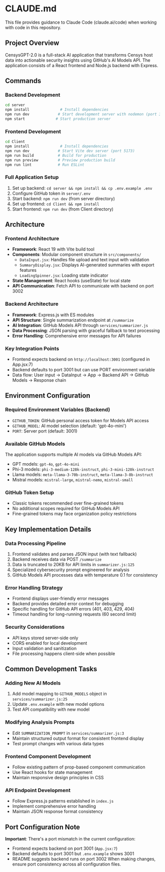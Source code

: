 # CLAUDE.md

This file provides guidance to Claude Code (claude.ai/code) when working with code in this repository.

## Project Overview

CensysGPT-2.0 is a full-stack AI application that transforms Censys host data into actionable security insights using GitHub's AI Models API. The application consists of a React frontend and Node.js backend with Express.

## Commands

### Backend Development
```bash
cd server
npm install              # Install dependencies
npm run dev             # Start development server with nodemon (port 3002)
npm start              # Start production server
```

### Frontend Development
```bash
cd Client
npm install              # Install dependencies
npm run dev             # Start Vite dev server (port 5173)
npm run build           # Build for production
npm run preview         # Preview production build
npm run lint            # Run ESLint
```

### Full Application Setup
1. Set up backend: `cd server && npm install && cp .env.example .env`
2. Configure GitHub token in `server/.env`
3. Start backend: `npm run dev` (from server directory)
4. Set up frontend: `cd Client && npm install`
5. Start frontend: `npm run dev` (from Client directory)

## Architecture

### Frontend Architecture
- **Framework**: React 19 with Vite build tool
- **Components**: Modular component structure in `src/components/`
  - `DataInput.jsx`: Handles file upload and text input with validation
  - `SummaryDisplay.jsx`: Displays AI-generated summaries with export features
  - `LoadingSpinner.jsx`: Loading state indicator
- **State Management**: React hooks (useState) for local state
- **API Communication**: Fetch API to communicate with backend on port 3002

### Backend Architecture
- **Framework**: Express.js with ES modules
- **API Structure**: Single summarization endpoint at `/summarize`
- **AI Integration**: GitHub Models API through `services/summarizer.js`
- **Data Processing**: JSON parsing with graceful fallback to text processing
- **Error Handling**: Comprehensive error messages for API failures

### Key Integration Points
- Frontend expects backend on `http://localhost:3001` (configured in App.jsx:7)
- Backend defaults to port 3001 but can use PORT environment variable
- Data flow: User input → DataInput → App → Backend API → GitHub Models → Response chain

## Environment Configuration

### Required Environment Variables (Backend)
- `GITHUB_TOKEN`: GitHub personal access token for Models API access
- `GITHUB_MODEL`: AI model selection (default: 'gpt-4o-mini')
- `PORT`: Server port (default: 3001)

### Available GitHub Models
The application supports multiple AI models via GitHub Models API:
- GPT models: `gpt-4o`, `gpt-4o-mini`
- Phi-3 models: `phi-3-medium-128k-instruct`, `phi-3-mini-128k-instruct`
- Llama models: `meta-llama-3-70b-instruct`, `meta-llama-3-8b-instruct`
- Mistral models: `mistral-large`, `mistral-nemo`, `mistral-small`

### GitHub Token Setup
- Classic tokens recommended over fine-grained tokens
- No additional scopes required for GitHub Models API
- Fine-grained tokens may face organization policy restrictions

## Key Implementation Details

### Data Processing Pipeline
1. Frontend validates and parses JSON input (with text fallback)
2. Backend receives data via POST `/summarize`
3. Data is truncated to 20KB for API limits in `summarizer.js:125`
4. Specialized cybersecurity prompt engineered for analysis
5. GitHub Models API processes data with temperature 0.1 for consistency

### Error Handling Strategy
- Frontend displays user-friendly error messages
- Backend provides detailed error context for debugging
- Specific handling for GitHub API errors (401, 403, 429, 404)
- Timeout handling for long-running requests (60 second limit)

### Security Considerations
- API keys stored server-side only
- CORS enabled for local development
- Input validation and sanitization
- File processing happens client-side when possible

## Common Development Tasks

### Adding New AI Models
1. Add model mapping to `GITHUB_MODELS` object in `services/summarizer.js:25`
2. Update `.env.example` with new model options
3. Test API compatibility with new model

### Modifying Analysis Prompts
- Edit `SUMMARIZATION_PROMPT` in `services/summarizer.js:3`
- Maintain structured output format for consistent frontend display
- Test prompt changes with various data types

### Frontend Component Development
- Follow existing pattern of prop-based component communication
- Use React hooks for state management
- Maintain responsive design principles in CSS

### API Endpoint Development
- Follow Express.js patterns established in `index.js`
- Implement comprehensive error handling
- Maintain JSON response format consistency

## Port Configuration Note
**Important**: There's a port mismatch in the current configuration:
- Frontend expects backend on port 3001 (`App.jsx:7`)
- Backend defaults to port 3001 but `.env.example` shows 3001
- README suggests backend runs on port 3002
When making changes, ensure port consistency across all configuration files.